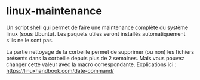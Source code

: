 # linux-maintenance
Un script shell qui permet de faire une maintenance complète du système linux (sous Ubuntu). 
Les paquets utiles seront installés automatiquement s'ils ne le sont pas.

La partie nettoyage de la corbeille permet de supprimer (ou non) les fichiers présents dans la corbeille depuis plus de 2 semaines. Mais vous pouvez changer cette valeur avec la macro correspondante. Explications ici : https://linuxhandbook.com/date-command/
